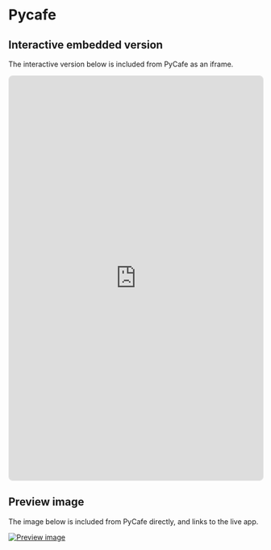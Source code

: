 # Pycafe





## Interactive embedded version

The interactive version below is included from PyCafe as an iframe.

<iframe src="https://py.cafe/embed/kolibril13/threejs-array-viewer?theme=light&linkToApp=false" width="100%" height="800px" style="border: 1px solid #e6e6e6; border-radius: 8px;"></iframe>


## Preview image

The image below is included from PyCafe directly, and links to the live app.

[![Preview image](https://py.cafe/preview/kolibril13/threejs-array-viewer)](https://py.cafe/kolibril13/threejs-array-viewer)